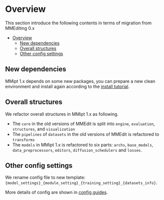 # Overview

This section introduce the following contents in terms of migration from MMEditing 0.x

- [Overview](#overview)
  - [New dependencies](#new-dependencies)
  - [Overall structures](#overall-structures)
  - [Other config settings](#other-config-settings)

## New dependencies

MMipt 1.x depends on some new packages, you can prepare a new clean environment and install again according to the [install tutorial](../get_started/install.md).

## Overall structures

We refactor overall structures in MMipt 1.x as following.

- The  `core` in the old versions of MMEdit is split into `engine`, `evaluation`, `structures`, and `visualization`
- The `pipelines` of `datasets` in the old versions of MMEdit is refactored to `transforms`
- The `models` in MMipt 1.x is refactored to six parts: `archs`, `base_models`, `data_preprocessors`, `editors`, `diffusion_schedulers` and `losses`.

## Other config settings

We rename config file to new template: `{model_settings}_{module_setting}_{training_setting}_{datasets_info}`.

More details of config are shown in [config guides](../user_guides/config.md).
